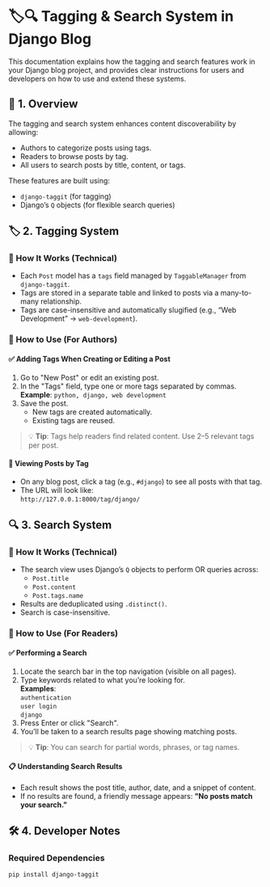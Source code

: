 # 🏷️🔍 Tagging & Search System in Django Blog

This documentation explains how the tagging and search features work in your Django blog project, and provides clear instructions for users and developers on how to use and extend these systems.

## 📌 1. Overview

The tagging and search system enhances content discoverability by allowing:

- Authors to categorize posts using tags.
- Readers to browse posts by tag.
- All users to search posts by title, content, or tags.

These features are built using:

- `django-taggit` (for tagging)
- Django’s `Q` objects (for flexible search queries)

## 🏷️ 2. Tagging System

### 🔧 How It Works (Technical)

- Each `Post` model has a `tags` field managed by `TaggableManager` from `django-taggit`.
- Tags are stored in a separate table and linked to posts via a many-to-many relationship.
- Tags are case-insensitive and automatically slugified (e.g., “Web Development” → `web-development`).

### 👤 How to Use (For Authors)

#### ✅ Adding Tags When Creating or Editing a Post

1. Go to "New Post" or edit an existing post.
2. In the "Tags" field, type one or more tags separated by commas.  
   **Example**: `python, django, web development`
3. Save the post.
   - New tags are created automatically.
   - Existing tags are reused.

> 💡 **Tip**: Tags help readers find related content. Use 2–5 relevant tags per post.

#### 🔗 Viewing Posts by Tag

- On any blog post, click a tag (e.g., `#django`) to see all posts with that tag.
- The URL will look like:  
  `http://127.0.0.1:8000/tag/django/`

## 🔍 3. Search System

### 🔧 How It Works (Technical)

- The search view uses Django’s `Q` objects to perform OR queries across:
  - `Post.title`
  - `Post.content`
  - `Post.tags.name`
- Results are deduplicated using `.distinct()`.
- Search is case-insensitive.

### 👤 How to Use (For Readers)

#### ✅ Performing a Search

1. Locate the search bar in the top navigation (visible on all pages).
2. Type keywords related to what you’re looking for.  
   **Examples**:  
   `authentication`  
   `user login`  
   `django`
3. Press Enter or click "Search".
4. You’ll be taken to a search results page showing matching posts.

> 💡 **Tip**: You can search for partial words, phrases, or tag names.

#### 📋 Understanding Search Results

- Each result shows the post title, author, date, and a snippet of content.
- If no results are found, a friendly message appears: **"No posts match your search."**

## 🛠️ 4. Developer Notes

### Required Dependencies

```bash
pip install django-taggit